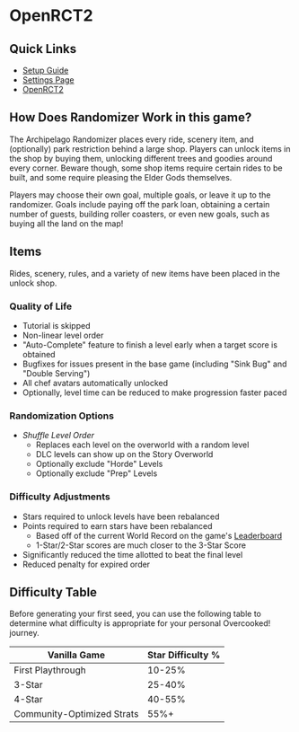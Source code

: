 # OpenRCT2

## Quick Links
- [Setup Guide](../../../../tutorial/OpenRCT2/setup/en)
- [Settings Page](../../../../games/OpenRCT2/player-settings)
- [OpenRCT2](https://openrct2.io/)

## How Does Randomizer Work in this game?

The Archipelago Randomizer places every ride, scenery item, and (optionally) park restriction behind a large shop. Players can unlock items in the shop by buying them, unlocking different trees and goodies around every corner. Beware though, some shop items require certain rides to be built, and some require pleasing the Elder Gods themselves.

Players may choose their own goal, multiple goals, or leave it up to the randomizer. Goals include paying off the park loan, obtaining a certain number of guests, building roller coasters, or even new goals, such as buying all the land on the map!

## Items

Rides, scenery, rules, and a variety of new items have been placed in the unlock shop. 


### Quality of Life
- Tutorial is skipped
- Non-linear level order
- "Auto-Complete" feature to finish a level early when a target score is obtained
- Bugfixes for issues present in the base game (including "Sink Bug" and "Double Serving")
- All chef avatars automatically unlocked
- Optionally, level time can be reduced to make progression faster paced

### Randomization Options

- *Shuffle Level Order*
    - Replaces each level on the overworld with a random level
    - DLC levels can show up on the Story Overworld
    - Optionally exclude "Horde" Levels
    - Optionally exclude "Prep" Levels

### Difficulty Adjustments
- Stars required to unlock levels have been rebalanced
- Points required to earn stars have been rebalanced
    - Based off of the current World Record on the game's [Leaderboard](https://overcooked.greeny.dev)
    - 1-Star/2-Star scores are much closer to the 3-Star Score
- Significantly reduced the time allotted to beat the final level
- Reduced penalty for expired order

## Difficulty Table

Before generating your first seed, you can use the following table to determine what difficulty is appropriate for your personal Overcooked! journey.

| Vanilla Game | Star Difficulty % |
| ----------- | ----------- |
| First Playthrough | 10-25% |
| 3-Star | 25-40% |
| 4-Star | 40-55% |
| Community-Optimized Strats | 55%+ |
